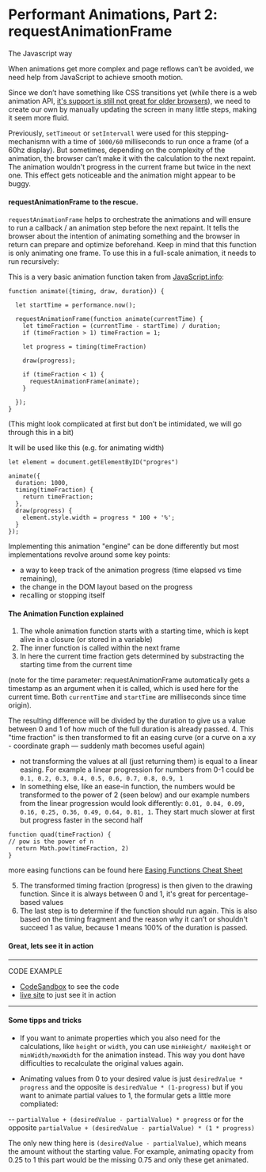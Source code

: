 # Performant Animations, Part 2: requestAnimationFrame

The Javascript way

When animations get more complex and page reflows can’t be avoided, we need help from JavaScript to achieve smooth motion.

Since we don’t have something like CSS transitions yet (while there is a web animation API, [it's support is still not great for older browsers](https://caniuse.com/#search=Web%20Animations%20API)), we need to create our own by manually updating the screen in many little steps, making it seem more fluid.

Previously, `setTimeout` or `setIntervall` were used for this stepping-mechanismn with a time of `1000/60` milliseconds to run once a frame (of a 60hz display). But sometimes, depending on the complexity of the animation, the browser can’t make it with the calculation to the next repaint. The animation wouldn't progress in the current frame but twice in the next one. This effect gets noticeable and the animation might appear to be buggy.

#### requestAnimationFrame to the rescue.

`requestAnimationFrame` helps to orchestrate the animations and will ensure to run a callback / an animation step before the next repaint. It tells the browser about the intention of animating something and the browser in return can prepare and optimize beforehand.
Keep in mind that this function is only animating one frame. To use this in a full-scale animation, it needs to run recursively:

This is a very basic animation function taken from [JavaScript.info](https://javascript.info/js-animation):

```
function animate({timing, draw, duration}) {

  let startTime = performance.now();

  requestAnimationFrame(function animate(currentTime) {
    let timeFraction = (currentTime - startTime) / duration;
    if (timeFraction > 1) timeFraction = 1;

    let progress = timing(timeFraction)

    draw(progress);

    if (timeFraction < 1) {
      requestAnimationFrame(animate);
    }

  });
}
```

(This might look complicated at first but don’t be intimidated, we will go through this in a bit)

It will be used like this (e.g. for animating width)

```
let element = document.getElementByID("progres")

animate({
  duration: 1000,
  timing(timeFraction) {
    return timeFraction;
  },
  draw(progress) {
    element.style.width = progress * 100 + '%';
  }
});
```

Implementing this animation "engine" can be done differently but most implementations revolve around some key points:

- a way to keep track of the animation progress (time elapsed vs time remaining),
- the change in the DOM layout based on the progress
- recalling or stopping itself

#### The Animation Function explained

1. The whole animation function starts with a starting time, which is kept alive in a closure (or stored in a variable)
2. The inner function is called within the next frame
3. In here the current time fraction gets determined by substracting the starting time from the current time

(note for the time parameter: requestAnimationFrame automatically gets a timestamp as an argument when it is called, which is used here for the current time. Both `currentTime` and `startTime` are milliseconds since time origin).

The resulting difference will be divided by the duration to give us a value between 0 and 1 of how much of the full duration is already passed. 4. This "time fraction" is then transformed to fit an easing curve (or a curve on a xy - coordinate graph — suddenly math becomes useful again)

- not transforming the values at all (just returning them) is equal to a linear easing. For example a linear progression for numbers from 0-1 could be `0.1, 0.2, 0.3, 0.4, 0.5, 0.6, 0.7, 0.8, 0.9, 1`
- In something else, like an ease-in function, the numbers would be transformed to the power of 2 (seen below) and our example numbers from the linear progression would look differently: `0.01, 0.04, 0.09, 0.16, 0.25, 0.36, 0.49, 0.64, 0.81, 1`. They start much slower at first but progress faster in the second half

```
function quad(timeFraction) {
// pow is the power of n
  return Math.pow(timeFraction, 2)
}
```

more easing functions can be found here [Easing Functions Cheat Sheet](https://easings.net/)

5. The transformed timing fraction (progress) is then given to the drawing function. Since it is always between 0 and 1, it's great for percentage-based values
6. The last step is to determine if the function should run again. This is also based on the timing fragment and the reason why it can’t or shouldn't succeed 1 as value, because 1 means 100% of the duration is passed.

#### Great, lets see it in action

---

CODE EXAMPLE

- [CodeSandbox](https://codesandbox.io/s/github/LucasPaetow/rAF-Animation/tree/master/) to see the code
- [live site](https://boring-bohr-d84e30.netlify.app/) to just see it in action

---

#### Some tipps and tricks

- If you want to animate properties which you also need for the calculations, like `height` or `width`, you can use `minHeight/ maxHeight` or `minWidth/maxWidth` for the animation instead. This way you dont have difficulties to recalculate the original values again.

- Animating values from 0 to your desired value is just `desiredValue * progress` and the opposite is `desiredValue * (1-progress)` but if you want to animate partial values to 1, the formular gets a little more compliated:

-- `partialValue + (desiredValue - partialValue) * progress` or for the opposite `partialValue + (desiredValue - partialValue) * (1 * progress)`

The only new thing here is `(desiredValue - partialValue)`, which means the amount without the starting value. For example, animating opacity from 0.25 to 1 this part would be the missing 0.75 and only these get animated.
